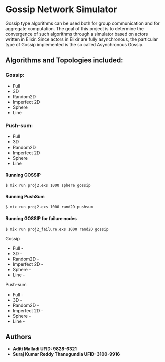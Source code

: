 # Gossip Network Simulator
Gossip type algorithms can be used both for group communication and for aggregate computation. The goal of this project is to determine the convergence of such algorithms through a simulator based on actors written in Elixir. Since actors in Elixir are fully asynchronous, the particular type of Gossip implemented is the so called Asynchronous Gossip.


## Algorithms and Topologies included:

### Gossip:

* Full
* 3D
* Random2D
* Imperfect 2D
* Sphere
* Line

### Push-sum:

* Full
* 3D
* Random2D
* Imperfect 2D
* Sphere
* Line

#### Running GOSSIP

```
$ mix run proj2.exs 1000 sphere gossip
```

#### Running PushSum

```
$ mix run proj2.exs 1000 rand2D pushsum
```

#### Running GOSSIP for failure nodes

```
$ mix run proj2_failure.exs 1000 rand2D gossip
```

Gossip

* Full -
* 3D -
* Random2D -
* Imperfect 2D -
* Sphere -
* Line -

Push-sum

* Full -
* 3D -
* Random2D -
* Imperfect 2D -
* Sphere -
* Line -





## Authors

* **Aditi Malladi UFID: 9828-6321**
* **Suraj Kumar Reddy Thanugundla UFID: 3100-9916**



